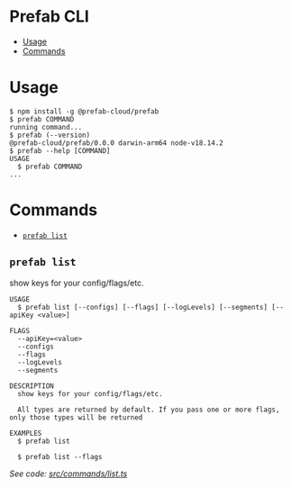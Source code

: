 Prefab CLI
=================

<!-- toc -->
* [Usage](#usage)
* [Commands](#commands)
<!-- tocstop -->

# Usage

<!-- usage -->
```sh-session
$ npm install -g @prefab-cloud/prefab
$ prefab COMMAND
running command...
$ prefab (--version)
@prefab-cloud/prefab/0.0.0 darwin-arm64 node-v18.14.2
$ prefab --help [COMMAND]
USAGE
  $ prefab COMMAND
...
```
<!-- usagestop -->

# Commands

<!-- commands -->
* [`prefab list`](#prefab-list)

## `prefab list`

show keys for your config/flags/etc.

```
USAGE
  $ prefab list [--configs] [--flags] [--logLevels] [--segments] [--apiKey <value>]

FLAGS
  --apiKey=<value>
  --configs
  --flags
  --logLevels
  --segments

DESCRIPTION
  show keys for your config/flags/etc.

  All types are returned by default. If you pass one or more flags, only those types will be returned

EXAMPLES
  $ prefab list

  $ prefab list --flags
```

_See code: [src/commands/list.ts](https://github.com/prefab-cloud/prefab-cli/blob/v0.0.0/src/commands/list.ts)_
<!-- commandsstop -->
